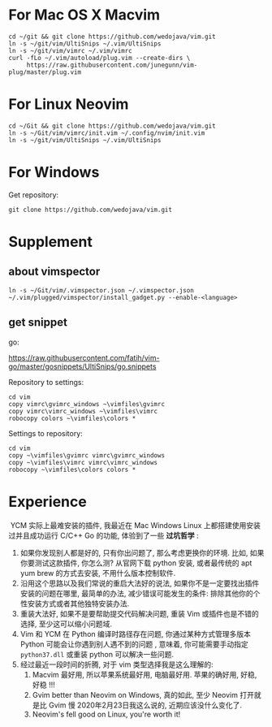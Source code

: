 # For Mac OS X Macvim

```
cd ~/git && git clone https://github.com/wedojava/vim.git
ln -s ~/git/vim/UltiSnips ~/.vim/UltiSnips
ln -s ~/git/vim/vimrc ~/.vim/vimrc
curl -fLo ~/.vim/autoload/plug.vim --create-dirs \
     https://raw.githubusercontent.com/junegunn/vim-plug/master/plug.vim
```

# For Linux Neovim

```
cd ~/Git && git clone https://github.com/wedojava/vim.git
ln -s ~/Git/vim/vimrc/init.vim ~/.config/nvim/init.vim
ln -s ~/git/vim/UltiSnips ~/.vim/UltiSnips
```


# For Windows

Get repository:

```
git clone https://github.com/wedojava/vim.git
```

# Supplement

## about vimspector

```
ln -s ~/Git/vim/.vimspector.json ~/.vimspector.json
~/.vim/plugged/vimspector/install_gadget.py --enable-<language>
```

## get snippet

go:

https://raw.githubusercontent.com/fatih/vim-go/master/gosnippets/UltiSnips/go.snippets


Repository to settings:

```
cd vim
copy vimrc\gvimrc_windows ~\vimfiles\gvimrc
copy vimrc\vimrc_windows ~\vimfiles\vimrc
robocopy colors ~\vimfiles\colors *
```



Settings to repository:

```
cd vim
copy ~\vimfiles\gvimrc vimrc\gvimrc_windows
copy ~\vimfiles\vimrc vimrc\vimrc_windows
robocopy ~\vimfiles\colors colors *
```



# Experience



​        YCM 实际上最难安装的插件, 我最近在 Mac Windows Linux 上都搭建使用安装过并且成功运行 C/C++ Go 的功能, 体验到了一些 **过坑哲学** :

1. 如果你发现别人都是好的, 只有你出问题了, 那么考虑更换你的环境. 比如, 如果你要测试这款插件, 你怎么测? 从官网下载 python 安装, 或者最传统的 apt yum brew 的方式去安装, 不用什么版本控制软件.
2. 沿用这个思路以及我们常说的重启大法好的说法, 如果你不是一定要找出插件安装的问题在哪里, 最简单的办法, 减少错误可能发生的条件: 排除其他你的个性安装方式或者其他独特安装办法.
3. 重装大法好, 如果不是要帮助提交代码解决问题, 重装 Vim 或插件也是不错的选择, 至少这可以缩小问题域.
4. Vim 和 YCM 在 Python 编译时路径存在问题, 你通过某种方式管理多版本 Python 可能会让你遇到别人遇不到的问题 , 意味着, 你可能需要手动指定 `python37.dll` 或重装 python 可以解决一些问题.
5. 经过最近一段时间的折腾, 对于 vim 类型选择我是这么理解的:
   1. Macvim 最好用, 所以苹果系统最好用, 电脑最好用. 苹果的确好用, 好稳, 好稳 !!!
   2. Gvim better than Neovim on Windows, 真的如此, 至少 Neovim 打开就是比 Gvim 慢 2020年2月23日我这么说的, 近期应该没什么变化了.
   3.  Neovim's fell good on Linux, you're worth it!
